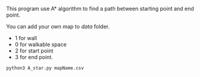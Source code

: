 This program use A* algorithm to find a path between starting point and end point.

You can add your own map to *data* folder.
- 1 for wall
- 0 for walkable space
- 2 for start point
- 3 for end point.
```
python3 A_star.py mapName.csv
```

